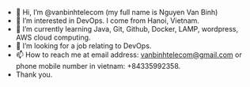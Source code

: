 - 👋 Hi, I’m @vanbinhtelecom (my full name is Nguyen Van Binh)
- 👀 I’m interested in DevOps. I come from Hanoi, Vietnam.
- 🌱 I’m currently learning Java, Git, Github, Docker, LAMP, wordpress, AWS cloud computing.
- 💞️ I’m looking for a job relating to DevOps.
- 📫 How to reach me at email address: vanbinhtelecom@gmail.com or phone mobile number in vietnam: +84335992358.
- Thank you.

<!---
vanbinhtelecom/vanbinhtelecom is a ✨ special ✨ repository because its `README.md` (this file) appears on your GitHub profile.
You can click the Preview link to take a look at your changes.
--->
